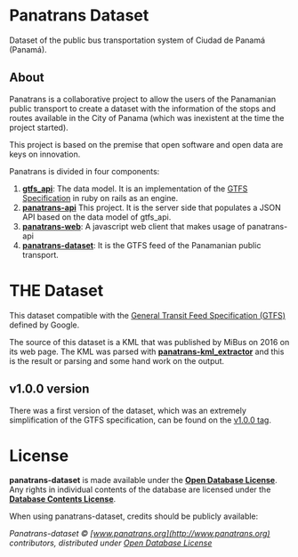 # Panatrans Dataset

Dataset of the public bus transportation system of Ciudad de Panamá (Panamá).

## About
Panatrans is a collaborative project to allow the users of the Panamanian public transport to create a dataset with the information of the stops and routes available in the City of Panama (which was inexistent at the time the project started).

This project is based on the premise that open software and open data are keys on innovation.

Panatrans is divided in four components:

1. __[gtfs_api](https://github.com/merlos/panatrans-dataset)__: The data model. It is an implementation of the [GTFS Specification](https://developers.google.com/transit/gtfs/reference/) in ruby on rails as an engine.  
2. __[panatrans-api](https://github.com/merlos/panatrans-api)__ This project. It is the server side that populates a JSON API based on the data model of gtfs_api.
2. __[panatrans-web](https://github.com/merlos/panatrans-web)__: A javascript web client that makes usage of panatrans-api
3. __[panatrans-dataset](https://github.com/merlos/panatrans-dataset)__: It is the GTFS feed of the Panamanian public transport.

# THE Dataset
This dataset compatible with the [General Transit Feed Specification (GTFS)](https://developers.google.com/transit/gtfs/) defined by Google.

The source of this dataset is a KML that was published by MiBus on 2016 on its web page. The KML was parsed with __[panatrans-kml_extractor](https://github.com/merlos/panatrans-kml_extractor)__ and this is the result or parsing and some hand work on the output.

## v1.0.0 version
There was a first version of the dataset, which was an extremely simplification of the GTFS specification, can be found on the [v1.0.0 tag](https://github.com/merlos/panatrans-dataset/tree/v1.0.0).

# License
__panatrans-dataset__ is made available under the __[Open Database License](http://opendatacommons.org/licenses/odbl/1.0/)__. Any rights in individual contents of the database are licensed under the __[Database Contents License](http://opendatacommons.org/licenses/dbcl/1.0/)__.

When using panatrans-dataset, credits should be publicly available:  

  _Panatrans-dataset © [www.panatrans.org](http://www.panatrans.org) contributors, distributed under [Open Database License](http://opendatacommons.org/licenses/odbl/1.0/)_
